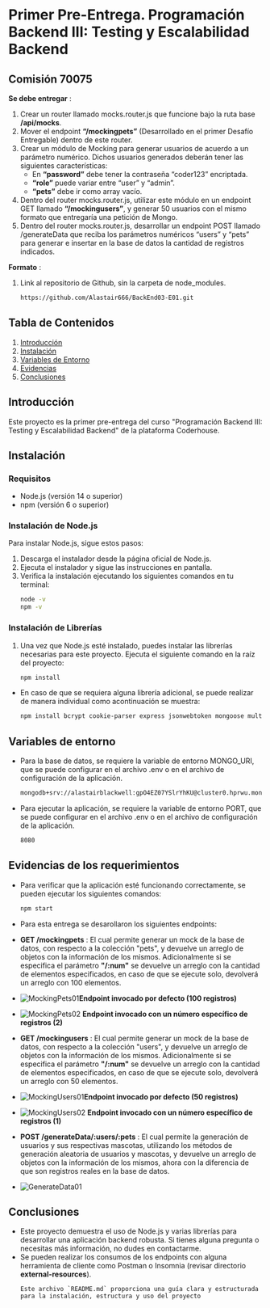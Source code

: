 # Primer Pre-Entrega. Programación Backend III: Testing y Escalabilidad Backend

## Comisión 70075

**Se debe entregar** : 
1. Crear un router llamado mocks.router.js que funcione bajo la ruta base **/api/mocks**.
2. Mover el endpoint **“/mockingpets”** (Desarrollado en el primer Desafío Entregable) dentro de este router.
3. Crear un módulo de Mocking para generar usuarios de acuerdo a un parámetro numérico. Dichos usuarios generados deberán tener las siguientes características:
    - En **“password”** debe tener la contraseña “coder123” encriptada.
    - **“role”** puede variar entre “user” y “admin”.
    - **“pets”** debe ir como array vacío.
4. Dentro del router mocks.router.js, utilizar este módulo en un endpoint GET llamado **“/mockingusers”**, y generar 50 usuarios con el mismo formato que entregaría una petición de Mongo.
5. Dentro del router mocks.router.js, desarrollar un endpoint POST llamado /generateData que reciba los parámetros numéricos “users” y “pets” para generar e insertar en la base de datos la cantidad de registros indicados.

**Formato** : 
1. Link al repositorio de Github, sin la carpeta de node_modules.
    ```sh
    https://github.com/Alastair666/BackEnd03-E01.git

## Tabla de Contenidos
1. [Introducción](#introducción)
2. [Instalación](#instalación)
3. [Variables de Entorno](#variables-de-entorno)
4. [Evidencias](#evidencias-de-los-requerimientos)
5. [Conclusiones](#conclusiones)

## Introducción
Este proyecto es la primer pre-entrega del curso "Programación Backend III: Testing y Escalabilidad Backend" de la plataforma Coderhouse.

## Instalación

### Requisitos
- Node.js (versión 14 o superior)
- npm (versión 6 o superior)

### Instalación de Node.js
Para instalar Node.js, sigue estos pasos:

1. Descarga el instalador desde la página oficial de Node.js.
2. Ejecuta el instalador y sigue las instrucciones en pantalla.
3. Verifica la instalación ejecutando los siguientes comandos en tu terminal:
   ```bash
   node -v
   npm -v

### Instalación de Librerías
1. Una vez que Node.js esté instalado, puedes instalar las librerías necesarias para este proyecto. Ejecuta el siguiente comando en la raíz del proyecto:
    ```sh
    npm install
- En caso de  que se requiera alguna librería adicional, se puede realizar de manera individual como acontinuación se muestra:
    ```sh
    npm install bcrypt cookie-parser express jsonwebtoken mongoose multer supertest

## Variables de entorno
- Para la base de datos, se requiere la variable de entorno MONGO_URI, que se puede configurar en el archivo .env o en el archivo de configuración de la aplicación.
    ```sh
    mongodb+srv://alastairblackwell:gpO4EZ07YSlrYhKU@cluster0.hprwu.mongodb.net/
- Para ejecutar la aplicación, se requiere la variable de entorno PORT, que se puede configurar en el archivo .env o en el archivo de configuración de la aplicación.
    ```sh
    8080

## Evidencias de los requerimientos
- Para verificar que la aplicación esté funcionando correctamente, se pueden ejecutar los siguientes comandos:
    ````sh
    npm start
- Para esta entrega se desarollaron los siguientes endpoints:
- **GET /mockingpets** : El cual permite generar un mock de la base de datos, con respecto a la colección "pets", y devuelve un arreglo de objetos con la información de los mismos. Adicionalmente si se especifica el parámetro **"/:num"** se devuelve un arreglo con la cantidad de elementos especificados, en caso de que se ejecute solo, devolverá un arreglo con 100 elementos.
- ![MockingPets01](./img/mockingpets01.jpg)**Endpoint invocado por defecto (100 registros)**
- ![MockingPets02](./img/mockingpets02.jpg) **Endpoint invocado con un número específico de registros (2)**

- **GET /mockingusers** : El cual permite generar un mock de la base de datos, con respecto a la colección "users", y devuelve un arreglo de objetos con la información de los mismos. Adicionalmente si se especifica el parámetro **"/:num"** se devuelve un arreglo con la cantidad de elementos especificados, en caso de que se ejecute solo, devolverá un arreglo con 50 elementos.
- ![MockingUsers01](./img/mockingusers01.jpg)**Endpoint invocado por defecto (50 registros)**
- ![MockingUsers02](./img/mockingusers02.jpg) **Endpoint invocado con un número específico de registros (1)**

- **POST /generateData/:users/:pets** : El cual permite la generación de usuarios y sus respectivas mascotas, utilizando los métodos de generación aleatoria de usuarios y mascotas, y devuelve un arreglo de objetos con la información de los mismos, ahora con la diferencia de que son registros reales en la base de datos.
- ![GenerateData01](./img/generateData01.jpg)

## Conclusiones
- Este proyecto demuestra el uso de Node.js y varias librerías para desarrollar una aplicación backend robusta. Si tienes alguna pregunta o necesitas más información, no dudes en contactarme.
- Se pueden realizar los consumos de los endpoints con alguna herramienta  de cliente como Postman o Insomnia (revisar directorio **external-resources**).
    ```
    Este archivo `README.md` proporciona una guía clara y estructurada para la instalación, estructura y uso del proyecto